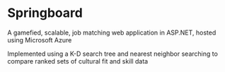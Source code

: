 # Springboard
A gamefied, scalable, job matching web application in ASP.NET, hosted using Microsoft Azure

Implemented using a K-D search tree and nearest neighbor searching to compare ranked sets of cultural fit and skill data
